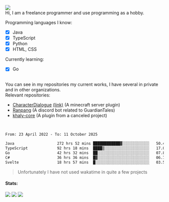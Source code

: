 ![](https://komarev.com/ghpvc/?username=iAtog&color=brightgreen) <br>
Hi, I am a freelance programmer and use programming as a hobby.<br>

Programming languages I know:
- [x] Java
- [x] TypeScript
- [x] Python
- [x] HTML, CSS

Currently learning:
- [x] Go
<br>
You can see in my repositories my current works, I have several in private and in other organizations.<br>
Relevant repositories:<br>

* [CharacterDialogue](https://github.com/iAtog/character-dialogue) [(link)](https://www.spigotmc.org/resources/95868/) (A minecraft server plugin)
* [Ranpang](https://github.com/iAtog/Ranpang) (A discord bot related to GuardianTales)
* [khaly-core](https://github.com/KhalyRPG/rpg) (A plugin from a canceled project)
<br>

<!--START_SECTION:waka-->

```txt
From: 23 April 2022 - To: 11 October 2025

Java                   272 hrs 52 mins ████████████▓░░░░░░░░░░░░   50.41 %
TypeScript             92 hrs 18 mins  ████▒░░░░░░░░░░░░░░░░░░░░   17.05 %
Go                     42 hrs 32 mins  ██░░░░░░░░░░░░░░░░░░░░░░░   07.86 %
C#                     36 hrs 36 mins  █▓░░░░░░░░░░░░░░░░░░░░░░░   06.76 %
Svelte                 18 hrs 57 mins  █░░░░░░░░░░░░░░░░░░░░░░░░   03.50 %
```

<!--END_SECTION:waka-->
> Unfortunately I have not used wakatime in quite a few projects
#### Stats:
![](https://github-profile-summary-cards.vercel.app/api/cards/profile-details?username=iAtog&theme=github_dark)
![](https://github-profile-summary-cards.vercel.app/api/cards/stats?username=iAtog&theme=github_dark)
![](https://github-profile-summary-cards.vercel.app/api/cards/repos-per-language?username=iAtog&theme=github_dark) 
